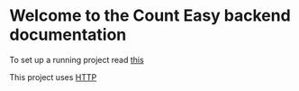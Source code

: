# Welcome to the Count Easy backend documentation

To set up a running project read [this][MAIN_README]

This project uses [HTTP][HTTP]

[MAIN_README]: ../README.md
[HTTP]: ./communication/HTTP.md
